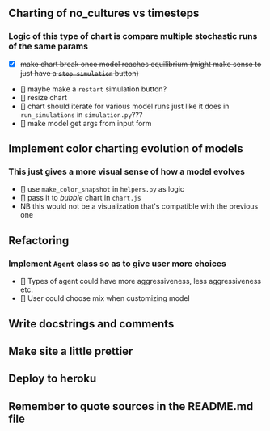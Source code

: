 ## Charting of no_cultures vs timesteps
### Logic of this type of chart is compare multiple stochastic runs of the same params
- [x]  ~~make chart break once model reaches equilibrium (might make sense to just have a `stop simulation` button)~~
- [] maybe make a `restart` simulation button?
- [] resize chart
- [] chart should iterate for various model runs just like it does in `run_simulations` in `simulation.py`???
- [] make model get args from input form


## Implement color charting evolution of models
### This just gives a more visual sense of how a model evolves
- [] use `make_color_snapshot` in `helpers.py` as logic
- [] pass it to *bubble* chart in `chart.js`
- NB this would not be a visualization that's compatible with the previous one

## Refactoring 
### Implement `Agent` class so as to give user more choices
- [] Types of agent could have more aggressiveness, less aggressiveness etc.
- [] User could choose mix when customizing model

## Write docstrings and comments

## Make site a little prettier

## Deploy to heroku

## Remember to quote sources in the README.md file